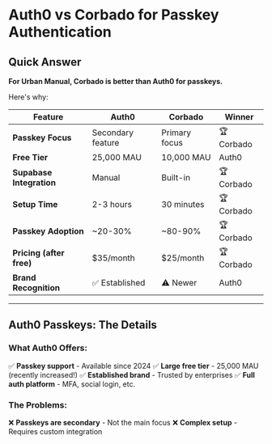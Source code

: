 # Auth0 vs Corbado for Passkey Authentication

## Quick Answer

**For Urban Manual, Corbado is better than Auth0 for passkeys.**

Here's why:

| Feature | Auth0 | Corbado | Winner |
|---------|-------|---------|--------|
| **Passkey Focus** | Secondary feature | Primary focus | 🏆 Corbado |
| **Free Tier** | 25,000 MAU | 10,000 MAU | Auth0 |
| **Supabase Integration** | Manual | Built-in | 🏆 Corbado |
| **Setup Time** | 2-3 hours | 30 minutes | 🏆 Corbado |
| **Passkey Adoption** | ~20-30% | ~80-90% | 🏆 Corbado |
| **Pricing (after free)** | $35/month | $25/month | 🏆 Corbado |
| **Brand Recognition** | ✅ Established | ⚠️ Newer | Auth0 |

---

## Auth0 Passkeys: The Details

### **What Auth0 Offers:**

✅ **Passkey support** - Available since 2024
✅ **Large free tier** - 25,000 MAU (recently increased!)
✅ **Established brand** - Trusted by enterprises
✅ **Full auth platform** - MFA, social login, etc.

### **The Problems:**

❌ **Passkeys are secondary** - Not the main focus
❌ **Complex setup** - Requires custom integration
